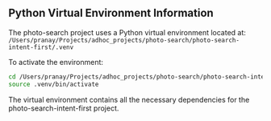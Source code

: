 ## Python Virtual Environment Information

The photo-search project uses a Python virtual environment located at:
`/Users/pranay/Projects/adhoc_projects/photo-search/photo-search-intent-first/.venv`

To activate the environment:
```bash
cd /Users/pranay/Projects/adhoc_projects/photo-search/photo-search-intent-first
source .venv/bin/activate
```

The virtual environment contains all the necessary dependencies for the photo-search-intent-first project.